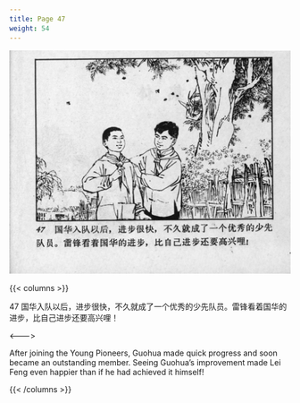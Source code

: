 ```yaml
---
title: Page 47
weight: 54
---
```


![leifeng page](./../../images/leifeng/seifert0522_lf_0055_0.jpg)

{{< columns >}}

47 国华入队以后，进步很快，不久就成了一个优秀的少先队员。雷锋看着国华的进步，比自己进步还要高兴哩！

<--->

After joining the Young Pioneers, Guohua made quick progress and soon became an outstanding member. Seeing Guohua’s improvement made Lei Feng even happier than if he had achieved it himself!

{{< /columns >}}
